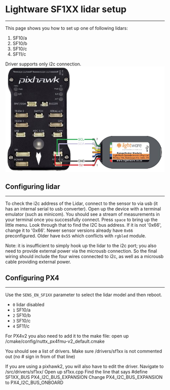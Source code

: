 # Lightware SF1XX lidar setup
----------------------------------------------------

This page shows you how to set up one of following lidars:
 1. SF10/a
 2. SF10/b
 3. SF10/c
 4. SF11/c

Driver supports only i2c connection.
![](../../assets/hardware/sf1xx_i2c.jpg)

## Configuring lidar
--------------------------------------------------------

To check the i2c address of the Lidar, connect to the sensor to via usb (it has an internal serial to usb converter). Open up the device with a terminal emulator (such as minicom). You should see a stream of measurements in your terminal once you successfully connect. Press `space` to bring up the little menu. Look through that to find the I2C bus address. If it is not '0x66', change it to '0x66'.
Newer sensor versions already have `0x66` preconfigured. Older have `0x55` which conflicts with `rgbled` module.

Note: it is insufficient to simply hook up the lidar to the i2c port; you also need to provide external power via the microusb connection. So the final wiring should include the four wires connected to i2c, as well as a microusb cable providing external power. 

## Configuring PX4
--------------------------------------------------------

Use the `SENS_EN_SF1XX` parameter to select the lidar model and then reboot.
* `0` lidar disabled
* `1` SF10/a
* `2` SF10/b
* `3` SF10/c
* `4` SF11/c

For PX4v2 you also need to add it to the make file:
open up /cmake/config/nuttx_px4fmu-v2_default.cmake

You should see a list of drivers.
Make sure /drivers/sf1xx is not commented out (no # sign in from of that line)

If you are using a pixhawk2, you will also have to edit the driver. 
Navigate to /src/drivers/sf1xx/
Open up sf1xx.cpp
Find the line that says #define SF1XX_BUS  PX4_I2C_BUS_EXPANSION
Change PX4_I2C_BUS_EXPANSION to PX4_I2C_BUS_ONBOARD



